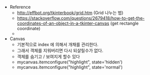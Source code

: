 + Reference
    - http://effbot.org/tkinterbook/grid.htm (Grid 나누는 법)
    - https://stackoverflow.com/questions/2679418/how-to-get-the-coordinates-of-an-object-in-a-tkinter-canvas (get rectangle coordinate)
    -
+ Canvas
    - 기본적으로 index 에 의해서 개채를 관리한다.
    - 그래서 객체를 지워버리면 다시 되살릴수가 없다.
    - 객체를 숨기고 / 보여지게 할수 있다
    - mycanvas.itemconfigure("highlight", state='hidden')
    - mycanvas.itemconfigure("highlight", state='normal')
